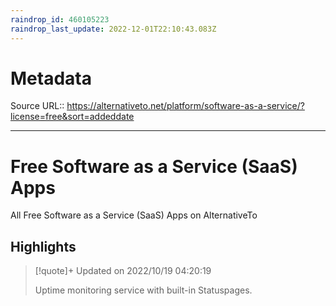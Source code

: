 ```yaml
---
raindrop_id: 460105223
raindrop_last_update: 2022-12-01T22:10:43.083Z
---
```


# Metadata
Source URL:: https://alternativeto.net/platform/software-as-a-service/?license=free&sort=addeddate


---
# Free Software as a Service (SaaS) Apps

All Free Software as a Service (SaaS) Apps on AlternativeTo

## Highlights

> [!quote]+ Updated on 2022/10/19 04:20:19
>
> Uptime monitoring service with built-in Statuspages.
